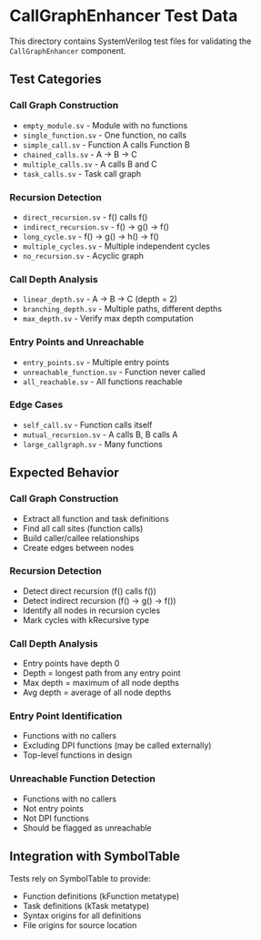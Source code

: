 # CallGraphEnhancer Test Data

This directory contains SystemVerilog test files for validating the `CallGraphEnhancer` component.

## Test Categories

### Call Graph Construction
- `empty_module.sv` - Module with no functions
- `single_function.sv` - One function, no calls
- `simple_call.sv` - Function A calls Function B
- `chained_calls.sv` - A -> B -> C
- `multiple_calls.sv` - A calls B and C
- `task_calls.sv` - Task call graph

### Recursion Detection
- `direct_recursion.sv` - f() calls f()
- `indirect_recursion.sv` - f() -> g() -> f()
- `long_cycle.sv` - f() -> g() -> h() -> f()
- `multiple_cycles.sv` - Multiple independent cycles
- `no_recursion.sv` - Acyclic graph

### Call Depth Analysis
- `linear_depth.sv` - A -> B -> C (depth = 2)
- `branching_depth.sv` - Multiple paths, different depths
- `max_depth.sv` - Verify max depth computation

### Entry Points and Unreachable
- `entry_points.sv` - Multiple entry points
- `unreachable_function.sv` - Function never called
- `all_reachable.sv` - All functions reachable

### Edge Cases
- `self_call.sv` - Function calls itself
- `mutual_recursion.sv` - A calls B, B calls A
- `large_callgraph.sv` - Many functions

## Expected Behavior

### Call Graph Construction
- Extract all function and task definitions
- Find all call sites (function calls)
- Build caller/callee relationships
- Create edges between nodes

### Recursion Detection
- Detect direct recursion (f() calls f())
- Detect indirect recursion (f() -> g() -> f())
- Identify all nodes in recursion cycles
- Mark cycles with kRecursive type

### Call Depth Analysis
- Entry points have depth 0
- Depth = longest path from any entry point
- Max depth = maximum of all node depths
- Avg depth = average of all node depths

### Entry Point Identification
- Functions with no callers
- Excluding DPI functions (may be called externally)
- Top-level functions in design

### Unreachable Function Detection
- Functions with no callers
- Not entry points
- Not DPI functions
- Should be flagged as unreachable

## Integration with SymbolTable

Tests rely on SymbolTable to provide:
- Function definitions (kFunction metatype)
- Task definitions (kTask metatype)
- Syntax origins for all definitions
- File origins for source location

